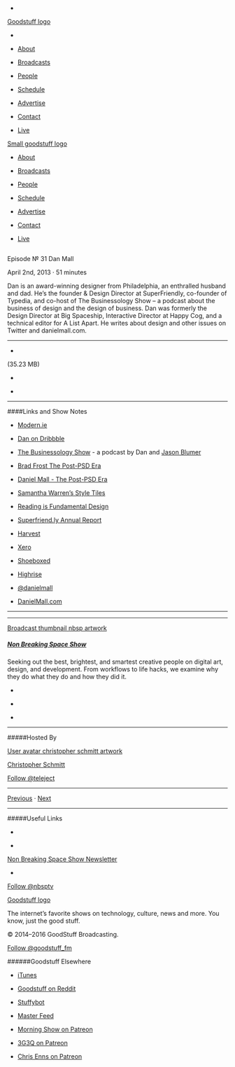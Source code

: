 

-
[Goodstuff logo](http://www.goodstuff.fm/)[](/assets/goodstuff_logo-17c1fe6f378352de5d7345f76152130b.svg)

-


-  [About](/about)

-  [Broadcasts](/broadcasts)

-  [People](/people)

-  [Schedule](/schedule)

-  [Advertise](/advertise)

-  [Contact](/contact)

-  [Live](/live)


[Small goodstuff logo](http://www.goodstuff.fm/)[](/assets/small_goodstuff_logo-bf032e72b9ec41494f4d90905f1ad619.svg)


-  [About](/about)

-  [Broadcasts](/broadcasts)

-  [People](/people)

-  [Schedule](/schedule)

-  [Advertise](/advertise)

-  [Contact](/contact)

-  [Live](/live)


##
Episode № 31
Dan Mall


April 2nd, 2013
&middot;
51
minutes


Dan is an award-winning designer from Philadelphia, an enthralled husband and dad. He’s the founder & Design Director at SuperFriendly, co-founder of Typedia, and co-host of The Businessology Show – a podcast about the business of design and the design of business. Dan was formerly the Design Director at Big Spaceship, Interactive Director at Happy Cog, and a technical editor for A List Apart. He writes about design and other issues on Twitter and danielmall.com.


------------------------------


-
[](http://podcasts-1.feedpress.co/10609/nbsp-31.mp3)(35.23 MB)

-
[](http://twitter.com/intent/tweet?text=Non%20Breaking%20Space%20Show%20%E2%84%96%2031%20on%20@goodstuff_fm%20-%20http://goodstuff.fm/nbsp/31)

-
[](http://www.facebook.com/sharer/sharer.php?u=http://goodstuff.fm/nbsp/31)


------------------------------


####Links and Show Notes

-  [Modern.ie](http://www.modern.ie)

-  [Dan on Dribbble](http://dribbble.com/danielmall)

-  [The Businessology Show](http://businessologyshow.biz/wordpress/) - a podcast by Dan and  [Jason Blumer](https://twitter.com/JasonMBlumer)

-  [Brad Frost The Post-PSD Era](http://bradfrostweb.com/blog/post/the-post-psd-era/)

-  [Daniel Mall - The Post-PSD Era](http://danielmall.com/articles/the-post-psd-era/)

-  [Samantha Warren’s Style Tiles](http://styletil.es)

-  [Reading is Fundamental Design](http://rif.superfriend.ly)

-  [Superfriend.ly Annual Report](http://danielmall.com/articles/superfriendly-annual-report-2012/)

-  [Harvest](http://www.getharvest.com)

-  [Xero](http://www.xero.com)

-  [Shoeboxed](https://www.shoeboxed.com)

-  [Highrise](http://highrisehq.com)

-  [@danielmall](http://www.twitter.com/)

-  [DanielMall.com](http://danielmall.com)


------------------------------


------------------------------


[Broadcast thumbnail nbsp artwork](/nbsp)[](https://goodstuffs3.s3.amazonaws.com/uploads/broadcast/image/19/broadcast_thumbnail_nbsp_artwork.png)

##### [Non Breaking Space Show](/nbsp)


Seeking out the best, brightest, and smartest creative people on digital art, design, and development. From workflows to life hacks, we examine why they do what they do and how they did it.

-
[](http://itunes.apple.com/us/podcast/the-non-breaking-space-show/id507162981)

-
[](http://feeds.goodstuff.fm/nbsp)

-
[](mailto:chris@goodstuff.fm?cc=sponsorship%40goodstuff.fm&subject=%5BGoodStuff%20FM%5D%20Sponsorship%20Inquiry%20for%20Non%20Breaking%20Space%20Show)


------------------------------


#####Hosted By


[User avatar christopher schmitt artwork](/people/christopher-schmitt)[](https://goodstuffs3.s3.amazonaws.com/uploads/user/avatar/20/user_avatar_christopher-schmitt_artwork.png)

[Christopher Schmitt](/people/christopher-schmitt)


[Follow @teleject](https://twitter.com/teleject)


------------------------------


[Previous](/nbsp/30)
&middot;
[Next](/nbsp/32)


------------------------------


#####Useful Links

-
[](mailto:chris@goodstuff.fm?subject=%5BGoodstuff%20FM%5D%20Feedback%20for%20Non%20Breaking%20Space%20Show)

-
[Non Breaking Space Show Newsletter](http://www.goodstuff.fm/nbsp/newsletter)


-
[Follow @nbsptv](https://twitter.com/nbsptv)


[Goodstuff logo](http://www.goodstuff.fm/)[](/assets/goodstuff_logo-17c1fe6f378352de5d7345f76152130b.svg)


The internet’s favorite shows on technology, culture, news and more. You know, just the good stuff.


&copy; 2014&ndash;2016 GoodStuff Broadcasting.

[Follow @goodstuff_fm](https://twitter.com/goodstufffm)


######Goodstuff Elsewhere

-  [iTunes](https://itunes.apple.com/us/artist/goodstuff-fm/id843385597?mt=2)

-  [Goodstuff on Reddit](https://www.reddit.com/r/Goodstuff_fm/)

-  [Stuffybot](http://stuffybot.goodstuff.fm)

-  [Master Feed](/master/feed)

-  [Morning Show on Patreon](https://www.patreon.com/morningshow)

-  [3G3Q on Patreon](https://www.patreon.com/3g3q)

-  [Chris Enns on Patreon](https://www.patreon.com/ichris)
